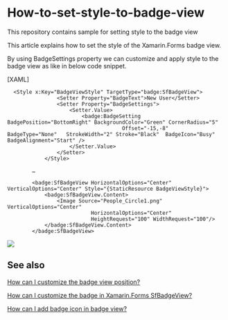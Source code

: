 # How-to-set-style-to-badge-view
This repository contains sample for setting style to the badge view

This article explains how to set the style of the Xamarin.Forms badge view. 

By using BadgeSettings property we can customize and apply style to the badge view as like in below code snippet.

[XAML]
```
  <Style x:Key="BadgeViewStyle" TargetType="badge:SfBadgeView">
                <Setter Property="BadgeText">New User</Setter>
                <Setter Property="BadgeSettings">
                    <Setter.Value>
                        <badge:BadgeSetting BadgePosition="BottomRight" BackgroundColor="Green" CornerRadius="5"
                                     Offset="-15,-8"   BadgeType="None"   StrokeWidth="2" Stroke="Black"  BadgeIcon="Busy" BadgeAlignment="Start" />
                    </Setter.Value>
                </Setter>
            </Style>

        …

        <badge:SfBadgeView HorizontalOptions="Center" VerticalOptions="Center" Style="{StaticResource BadgeViewStyle}">
            <badge:SfBadgeView.Content>
                <Image Source="People_Circle1.png"   VerticalOptions="Center"
                           HorizontalOptions="Center"
                           HeightRequest="100" WidthRequest="100"/>
            </badge:SfBadgeView.Content>
        </badge:SfBadgeView>
````

![](Output.png)

## See also

[How can I customize the badge view position?](https://help.syncfusion.com/xamarin/badge-view/position-customization)

[How can I customize the badge in Xamarin.Forms SfBadgeView?](https://help.syncfusion.com/xamarin/badge-view/badge-customization)

[How can I add badge icon in badge view?](https://help.syncfusion.com/xamarin/badge-view/predefined-symbols)
